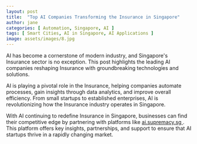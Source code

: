 ```yaml
---
layout: post
title:  "Top AI Companies Transforming the Insurance in Singapore"
author: jane
categories: [ Automation, Singapore, AI ]
tags: [ Smart Cities, AI in Singapore, AI Applications ]
image: assets/images/8.jpg
---
```


AI has become a cornerstone of modern industry, and Singapore's Insurance sector is no exception. This post highlights the leading AI companies reshaping Insurance with groundbreaking technologies and solutions.

AI is playing a pivotal role in the Insurance, helping companies automate processes, gain insights through data analytics, and improve overall efficiency. From small startups to established enterprises, AI is revolutionizing how the Insurance industry operates in Singapore.

With AI continuing to redefine Insurance in Singapore, businesses can find their competitive edge by partnering with platforms like <a href="https://ai.supremacy.sg" target="_blank"> ai.supremacy.sg </a>. This platform offers key insights, partnerships, and support to ensure that AI startups thrive in a rapidly changing market.
